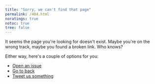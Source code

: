 ```yaml
---
title: "Sorry, we can't find that page"
permalink: /404.html
noratings: true
notoc: true
tree: false
---
```


It seems the page you're looking for doesn't exist. Maybe you're on the wrong
track, maybe you found a broken link. Who knows?

Either way, here's a couple of options for you:

* [Open an issue](https://github.com/docker/docker.github.io/issues/new?title=I%20found%20a%20broken%20link&body=%3CDescribe%20how%20you%20got%20there%3E)
* [Go to back](/)
* [Tweet us something](https://twitter.com/docker)

